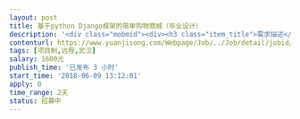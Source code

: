 ```yaml
---                
layout: post       
title: 基于python Django框架的简单购物商城（毕业设计）           
description: '<div class="mobmid"><div><h3 class="item_title">需求描述</h3><p>—，需求描述：<br/>类别：python django 开发的网上购物商城。<br/>功能：基本的商城首页，商品导航栏，用户注册和登陆页面，购物车，一个商品详情示例，和基本的后台管理系统，可以查看订单和用户基本数据即可。<br/>技术：python ，Js，html，css。<br/>特殊要求：需要有一定的代码注释。<br/>二，人才要求<br/>2年以上的python web开发经验。有相关开发经验即可。<br/>三,合作方式<br/>开发方式：远程开发，开发完成之后远程控制部署运行成功算结束。<br/>开发周期：即可开始至6月11点凌晨2点结束。</p></div><!--info end--></div>'     
contenturl: https://www.yuanjisong.com/Webpage/Job/../Job/detail/jobid/101550      
tags: [项目制,远程,武汉]            
salary: 1600元          
publish_time: '已发布 3 小时'         
start_time: '2018-06-09 13:12:01'           
apply: 0                   
time_range: 2天              
status: 招募中                  
---                 
```

